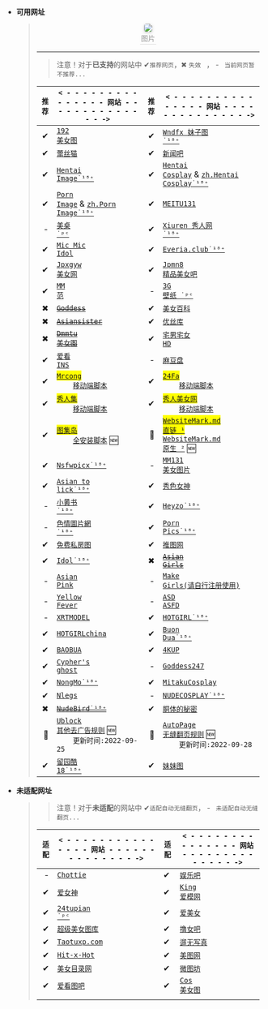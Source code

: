
- **可用网址**

  >   <center>
  >   <img style="border-radius: 0.3125em;
  >   box-shadow: 0 2px 4px 0 rgba(34,36,38,.12),0 2px 10px 0 rgba(34,36,38,.08);" 
  >   src="https://youimg1.c-ctrip.com/target/0104u120008c4mig2AED8.jpg">
  >   <br>
  >   <div style="color:orange; border-bottom: 1px solid #d9d9d9;
  >   display: inline-block;
  >   color: #999;
  >   padding: 2px;">图片</div>
  >   </center>
  >
  > ***
  >
  > > 注意！对于**已支持**的网站中 ✔`推荐网页`，✖ `失效 ` ， - ` 当前网页暂不推荐...`
  >
  > | `推荐` | `< - - - - - - - - - - - - - - - 网站 - - - - - - - - - - - - - - ->`                                                                                                                                                                          | `推荐` | `< - - - - - - - - - - - - - - - 网站 - - - - - - - - - - - - - - ->`                                                                                                                                                                                                                                                            |
  > | -----: | ---------------------------------------------------------------------------------------------------------------------------------------------------------------------------------------------------------------------------------------------- | -----: | -------------------------------------------------------------------------------------------------------------------------------------------------------------------------------------------------------------------------------------------------------------------------------------------------------------------------------- |
  > |      ✔ | <a href='https://www.taotu8.xyz/' target='_blank' target='_blank'><code>192 美女图</code></a>                                                                                                                                                  |      ✔ | <a href='https://www.wndfx.com/' target='_blank'><code>Wndfx 妹子图 ˙¹⁸⁺</code></a>                                                                                                                                                                                                                                              |
  > |      ✔ | <a href='https://www.lesmao.site/' target='_blank'><code>蕾丝猫</code></a>                                                                                                                                                                     |      ✔ | <a href='https://www.xinwenba.net/web/meinv/' target='_blank'><code>新闻吧</code></a>                                                                                                                                                                                                                                            |
  > |      ✔ | <a href='https://hentai-img.com/' target='_blank'><code>Hentai Image˙¹⁸⁺</code></a>                                                                                                                                                            |      ✔ | <a href='https://hentai-cosplays.com/' target='_blank'><code>Hentai Cosplay</code></a> &amp; <a href='https://zh.hentai-cosplays.com/' target='_blank'><code>zh.Hentai Cosplay˙¹⁸⁺</code></a>                                                                                                                                    |
  > |      ✔ | <a href='https://porn-images-xxx.com/' target='_blank'><code>Porn Image</code></a> &amp; <a href='https://zh.porn-images-xxx.com/' target='_blank'><code>zh.Porn Image˙¹⁸⁺</code></a>                                                          |      ✔ | <a href='https://www.meitu131.com/meinv/' target='_blank'><code>MEITU131</code></a>                                                                                                                                                                                                                                              |
  > |      - | <a href='http://www.win4000.com/meitu.html' target='_blank'><code>美桌 ˙ᵖᶜ</code></a>                                                                                                                                                          |      ✔ | <a href='http://www.xiuren.org/' target='_blank'><code>Xiuren 秀人网 ˙¹⁸⁺</code></a>                                                                                                                                                                                                                                             |
  > |      ✔ | <a href='https://www.micmicidol.com/' target='_blank'><code>Mic Mic Idol</code></a>                                                                                                                                                            |      ✔ | <a href='https://everia.club/' target='_blank'><code>Everia.club˙¹⁸⁺</code></a>                                                                                                                                                                                                                                                  |
  > |      ✔ | <a href='https://www.jpmn5.com/' target='_blank'><code>Jpxgyw 美女网</code></a>                                                                                                                                                                |      ✔ | <a href='https://www.jpmn8.com' target='_blank'><code>Jpmn8 精品美女吧</code></a>                                                                                                                                                                                                                                                |
  > |      ✔ | <a href='https://www.95mm.org' target='_blank'><code>MM 范</code></a>                                                                                                                                                                          |      - | <a href='https://www.3gbizhi.com/meinv/' target='_blank'><code>3G 壁纸 ˙ᵖᶜ</code></a>                                                                                                                                                                                                                                            |
  > |      ✖ | <del><a href='https://tw.kissgoddess.com/' target='_blank'><code>Goddess</code></a></del>                                                                                                                                                      |      ✔ | <a href='https://meinv.page/' target='_blank'><code>美女百科</code></a>                                                                                                                                                                                                                                                          |
  > |      ✖ | <del><a href='https://asiansister.com/' target='_blank'><code>Asiansister</code></a></del>                                                                                                                                                     |      ✔ | <a href='https://yskhd.com/' target='_blank'><code>优丝库</code></a>                                                                                                                                                                                                                                                             |
  > |      ✖ | <del><a href='https://www.dmmtu.com/' target='_blank'><code>Dmmtu 美女图</code></a></del>                                                                                                                                                      |      ✔ | <a href='https://www.fnvshen.com/' target='_blank'><code>宅男宅女 HD</code></a>                                                                                                                                                                                                                                                  |
  > |      ✔ | <a href='https://www.ikanins.com/' target='_blank'><code>爱看 INS</code></a>                                                                                                                                                                   |      - | <a href='https://madoupan.com/' target='_blank'><code>麻豆盘</code></a>                                                                                                                                                                                                                                                          |
  > |      ✔ | <mark><a href='https://mrcong.com/' target='_blank'><code>Mrcong</code></a></mark><br>&emsp;&emsp;<a href='https://sleazyfork.org/zh-CN/scripts/440114-mrcong%E5%85%A8%E9%87%8F%E5%8A%A0%E8%BC%89' target='_blank'><code>移动端脚本</code></a> |      ✔ | <mark><a href='http://www.24fa.link/c49.aspx' target='_blank'><code>24Fa</code></a></mark><br>&emsp;&emsp;<a href='https://sleazyfork.org/zh-CN/scripts/441994-24fa全量图片加載' target='_blank'><code>移动端脚本</code></a>                                                                                                     |
  > |      ✔ | <mark><a href='https://www.xiurenb.cc/' target='_blank'><code>秀人集</code></a></mark><br>&emsp;&emsp;<a href='https://sleazyfork.org/zh-CN/scripts/440115-xiurenji秀人集全量加載' target='_blank'><code>移动端脚本</code></a>                 |      ✔ | <mark><a href='https://www.xrmn5.com/' target='_blank'><code>秀人美女网</code></a></mark><br>&emsp;&emsp;<a href='https://sleazyfork.org/zh-CN/scripts/440115-xiurenji秀人集全量加載' target='_blank'><code>移动端脚本</code></a>                                                                                                |
  > |      ✔ | <mark><a href='https://www.tujidao03.com/u/?action=gengxin' target='_blank'><code>图集岛</code></a></mark><br>&emsp;&emsp;<a href='https://scriptcat.org/script-show-page/443' target='_blank'><code>全安装脚本</code></a> 🆕                  |     🍁 | <mark><a href='https://ghproxy.com/https://raw.githubusercontent.com/LARASPY/xhua/master/other/WebsiteMark.md' target='_blank'><code>WebsiteMark.md 直链 ¹</code></a></mark> <br/><a href='https://raw.githubusercontent.com/LARASPY/xhua/master/other/WebsiteMark.md' target='_blank'><code>WebsiteMark.md 原生 ²</code></a> 🆕 |
  > |      ✔ | <a href='https://nsfwx.pics' target='_blank'><code>Nsfwpicx˙¹⁸⁺</code></a>                                                                                                                                                                     |      - | <a href='https://www.mmm131.com' target='_blank'><code>MM131 美女图片</code></a>                                                                                                                                                                                                                                                 |
  > |      ✔ | <a href='https://asiantolick.com' target='_blank'><code>Asian to lick˙¹⁸⁺</code></a>                                                                                                                                                           |      ✔ | <a href='https://www.xsnvshen.co' target='_blank'><code>秀色女神</code></a>                                                                                                                                                                                                                                                      |
  > |      - | <a href='https://xchina.co' target='_blank'><code>小黄书 ˙¹⁸⁺</code></a>                                                                                                                                                                       |      ✔ | <a href='https://jjgirls.com/' target='_blank'><code>Heyzo˙¹⁸⁺</code></a>                                                                                                                                                                                                                                                        |
  > |      - | <a href='https://www.photos18.com/' target='_blank'><code>色情圖片網 ˙¹⁸⁺</code></a>                                                                                                                                                           |      ✔ | <a href='https://www.pornpics.com/' target='_blank'><code>Porn Pics˙¹⁸⁺</code></a>                                                                                                                                                                                                                                               |
  > |      ✔ | <a href='http://www.mfsft.com/' target='_blank'><code>免费私房图</code></a>                                                                                                                                                                    |      ✔ | <a href='https://www.tuiimg.com/' target='_blank'><code>推图网</code></a>                                                                                                                                                                                                                                                        |
  > |      ✔ | <a href='https://idol.gravureprincess.date/' target='_blank'><code>Idol˙¹⁸⁺</code></a>                                                                                                                                                         |      ✖ | <del><a href='https://allasiangirls.net/' target='_blank'><code>Asian Girls</code></a></del>                                                                                                                                                                                                                                     |
  > |      - | <a href='https://asianpink.net/' target='_blank'><code>Asian Pink</code></a>                                                                                                                                                                   |      - | <a href='https://asdcosplay.com/' target='_blank'><code>Make Girls(请自行注册使用)</code></a>                                                                                                                                                                                                                                    |
  > |      - | <a href='https://yellowfever18.com/' target='_blank'><code>Yellow Fever</code></a>                                                                                                                                                             |      - | <a href='https://asdasfd.net/' target='_blank'><code>ASD ASFD</code></a>                                                                                                                                                                                                                                                         |
  > |      - | <a href='https://xartmodel.net/' target='_blank'><code>XRTMODEL</code></a>                                                                                                                                                                     |      ✔ | <a href='https://hotgirl.asia/' target='_blank'><code>HOTGIRL˙¹⁸⁺</code></a>                                                                                                                                                                                                                                                     |
  > |      ✔ | <a href='https://hotgirlchina.com/' target='_blank'><code>HOTGIRLchina</code></a>                                                                                                                                                              |      ✔ | <a href='https://buondua.com/' target='_blank'><code>Buon Dua˙¹⁸⁺</code></a>                                                                                                                                                                                                                                                     |
  > |      ✔ | <a href='https://blog.baobua.com/mlem' target='_blank'><code>BAOBUA</code></a>                                                                                                                                                                 |      ✔ | <a href='https://www.4kup.net/' target='_blank'><code>4KUP</code></a>                                                                                                                                                                                                                                                            |
  > |      ✔ | <a href='http://ryuryu.tw/' target='_blank'><code>Cypher's ghost</code></a>                                                                                                                                                                    |      - | <a href='https://goddess247.com/' target='_blank'><code>Goddess247</code></a>                                                                                                                                                                                                                                                    |
  > |      ✔ | <a href='https://www.ilovexs.com/' target='_blank'><code>NongMo˙¹⁸⁺</code></a>                                                                                                                                                                 |      ✔ | <a href='https://mitaku.net/' target='_blank'><code>MitakuCosplay</code></a>                                                                                                                                                                                                                                                     |
  > |      ✔ | <a href='https://www.nlegs.com/' target='_blank'><code>Nlegs</code></a>                                                                                                                                                                        |      - | <a href='https://nudecosplaygirls.com/' target='_blank'><code>NUDECOSPLAY˙¹⁸⁺</code></a>                                                                                                                                                                                                                                         |
  > |      ✖ | <del><a href='https://nudebird.biz/' target='_blank'><code>NudeBird˙¹⁸⁺</code></a></del>                                                                                                                                                       |      ✔ | <a href='https://dongtidemi.com/' target='_blank'><code>胴体的秘密</code></a>                                                                                                                                                                                                                                                    |
  > |     🍂 | <a href='https://ghproxy.com/https://raw.githubusercontent.com/LARASPY/xhua/master/other/ublockRules.txt' target='_blank'><code>Ublock 其他去广告规则</code></a> 🆕<br/>&emsp;&emsp;`更新时间:2022-09-25`                                      |     🍂 | <a href='https://ghproxy.com/https://raw.githubusercontent.com/LARASPY/xhua/master/other/autoCustomRules.json' target='_blank'><code>AutoPage 无缝翻页规则</code></a> 🆕<br/>&emsp;&emsp;`更新时间:2022-09-28`                                                                                                                   |
  > |      ✔ | <a href='https://www.cool18.com/' target='_blank'><code>留园酷 18˙¹⁸⁺</code></a>                                                                                                                                                               |      ✔ | <a href='https://mm.tvv.tw/' target='_blank'><code>妹妹图</code></a>                                                                                                                                                                                                                                                             |

- **未适配网址**

  > > 注意！对于**未适配**的网站中 ✔`适配自动无缝翻页`， - ` 未适配自动无缝翻页...`
  >
  > | `适配` | `< - - - - - - - - - - - - - - - 网站 - - - - - - - - - - - - - - ->`            | `适配` | `< - - - - - - - - - - - - - - - 网站 - - - - - - - - - - - - - - ->`                |
  > | -----: | -------------------------------------------------------------------------------- | ------ | ------------------------------------------------------------------------------------ |
  > |      - | <a href='http://chottie.com/blog/zh' target='_blank'><code>Chottie</code></a>    | ✔      | <a href='https://www.yuleba.org/b/10-0.html' target='_blank'><code>娱乐吧</code></a> |
  > |      ✔ | <a href='https://www.99nvshen.com/' target='_blank'><code>爱女神</code></a>      | ✔      | <a href='https://www.kingdom-en.com/' target='_blank'><code>King 爱模网</code></a>   |
  > |      ✔ | <a href='https://www.24tupian.org' target='_blank'><code>24tupian ˙ᵖᶜ</code></a> | ✔      | <a href='https://wap.2meinv.com/' target='_blank'><code>爱美女</code></a>            |
  > |      ✔ | <a href='https://www.2avtt.com/' target='_blank'><code>超级美女图库</code></a>   | ✔      | <a href='https://www.97mm.cc/' target='_blank'><code>撸女吧</code></a>               |
  > |      ✔ | <a href='https://www.taotucc.com/' target='_blank'><code>Taotuxp.com</code></a>  | ✔      | <a href='https://www.6evu.com/' target='_blank'><code>遛无写真</code></a>            |
  > |      ✔ | <a href='https://hitxhot.com/' target='_blank'><code>Hit-x-Hot</code></a>        | ✔      | <a href='https://www.nvsheng.cc/' target='_blank'><code>美图网</code></a>            |
  > |      ✔ | <a href='https://www.mnmulu.com/' target='_blank'><code>美女目录网</code></a>    | ✔      | <a href='https://www.v2ph.com/' target='_blank'><code>微图坊</code></a>              |
  > |      ✔ | <a href='https://www.9iktb.com/' target='_blank'><code>爱看图吧</code></a>       | ✔      | <a href='https://www.24cos.org/' target='_blank'><code>Cos 美女图</code></a>         |
  > |        |                                                                                  |        |                                                                                      |
